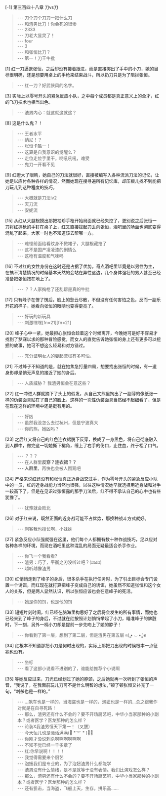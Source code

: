 
[-1] 第三百四十八章 刀vs刀
>--- 刀个刀个刀刀一把什么刀<br>
>--- 和渣男比刀！你会死的很惨<br>
>--- 2333<br>
>--- 刀老大显灵了！<br>
>--- four<br>
>--- 3<br>
>--- 和张恒比刀？<br>
>--- 第一！刀王牛批<br>

[1] 红一刀逼退张恒，之后却没有接着跟进，而是直接掷出了手中的小刀，她的目标很明确，还是想要用桌上的手枪来结束战斗，所以扔刀只是为了阻拦张恒。
>--- 红一刀？好武侠风的名字。<br>

[3] 实际上以零号开头的紧急反应小队，之中每个成员都是真正意义上的全才，红的飞刀技术也相当出色。
>--- 渣男内心：就这就这就这？<br>

[8] 这是什么鬼？！
>--- 王者水平<br>
>--- 纳尼！？<br>
>--- 张恒卡酷一！<br>
>--- 这算是自我意识的觉醒么？<br>
>--- 走位走位手里干，哟吼吼吼，难受<br>
>--- 鬼刀一开看不见<br>

[9] 红瞪大了眼睛，她自己的刀法就很好，直接被编写入各种流派刀法的记忆，让她足以应付各种各样的情况，然而她现在搜寻遍所有记忆库，却压根儿找不到能把刀玩儿到这种程度的技巧。
>--- 大概就是刀法lv2<br>
>--- 天刀流<br>
>--- 安妮流<br>

[15] 从红从大腿根摸出那把袖珍手枪开始局面就已经失控了，更别说之后张恒一刀将红握枪的手钉在桌子上，红又直接拔起刀丢向张恒，酒吧里的场面也彻底变得混乱了起来，大家一时也不知道该去帮哪一方。
>--- 难怪前面给看纹身不掀裙子，大腿根藏抢了<br>
>--- 这不是国产凌凌漆的剧情么<br>
>--- 这枪有温度和气味吗<br>

[16] 不过红的女性身份在这时还是占据了优势，奇点酒吧里毕竟是以男性为主，在搞不清楚情况的时候基本天然的会站在异性这边，几个身体强壮的男人甚至已经准备把张恒按在地上了。
>--- ？？人家掏枪了还乱帮是真的牛批<br>

[17] 只有峰子在愣了愣后，脸上的愁云尽散，不但没有任何害怕之色，反而一副乐开花的样子，她看向张恒的眼睛也变得更亮了。
>--- 好玩的新玩具<br>
>--- 刺激嘿嘿[fn=21][fn=21]<br>

[20] 峰子心中一紧，她最担心张恒会趁着这个时候离开，今晚她可是好不容易才找到了梦寐以求的那种冒险感觉，而女人的直觉告诉她张恒的身上还有更多可以挖掘的故事，她可不想这么轻易和对方错过。
>--- 充分证明女人的耍起流氓有多可怕。<br>

[21] 不过峰子不知道的是，就在她焦急打量四周，想要找出张恒的时候，有一道身影却是悄无声息的接近了她的身后。
>--- 人质威胁？
我渣男恒会在意这些？<br>

[22] 红一冲进人群就摘下了头上的假发，从自己文熊里掏出了一副薄的像纸张一样的伪装面具贴在了自己的脸上，这样的一次性伪装面具当然经不起细看了，但是在现在这样的环境中还是挺有用的。
>--- 好凶<br>
>--- 虽然我没怎么去过杭州，但是宁波真大<br>
>--- 你的熊，她凶吗？<br>

[23] 之后红又将自己的红色连衣裙脱下反穿，换成了一身黑色，将自己彻底融入到人群中，做完这一切她撕下裙角，缠上了右手的伤口，止住血，终于松了口气。
>--- ？？？<br>
>--- 在人群里**反穿？连衣裙？？<br>
>--- 人群里**，再快也会被人围观吧<br>

[24] 严格来说红还没有和张恒真正近身战交过手，作为零号开头的紧急反应小队中的一员，红的近身战能力当然也很强，以往这种情况她早就选择用近身战和对手一较高下了，但是在见识过张恒露的那手刀法后，红不得不承认自己的心中也有些犹豫了。
>--- 犹豫就会败北<br>

[26] 对于红来说，既然正面的近身战可能不占优势，那换种战斗方式就好。
>--- 刺客我也擅长啊，小妹妹<br>

[27] 紧急反应小队强就强在这里，他们每个人都拥有数十种作战技巧，足以应对各种各样的环境，而现在酒吧里这种混乱的局面无疑最适合杀手作业。
>--- 你飞一个我看看?<br>
>--- 渣男：巧了，平衡之刃没听过吧？(ಡωಡ)<br>
>--- 越听越像渣男<br>

[30] 红悄悄走到了峰子的身后，很多杀手在执行任务时，为了引出目标会专门设置一个诱饵，而红现在就打算把峰子变成自己的诱饵，她虽然不知道张恒和这个女人的关系，但是两人显然认识，所以张恒应该也会在意峰子的死活。
>--- 她是你的饵，也是他的饵<br>

[33] 短短片刻时间，红已经在脑海里构思好了之后将会发生的所有事情，而她也已经来到了峰子的身后，不过就在红按照计划悄悄举起了小刀，瞄准峰子的脾脏时，下一刻，另外一柄小刀却是提前一步先吻上了她的脖子！
>--- 你看到了第一层，想到了第二层，但是渣男在第五层 ฅ( ̳• ◡ • ̳)ฅ<br>

[34] 红根本不知道那把小刀是何时出现的，实际上那把刀出现的时候根本一点征兆也没有。
>--- 坐标<br>
>--- 看了这部小说看不进别的了，谁能给推荐个小说啊<br>

[35] 等她反应过来，刀光已经划过了她的脖颈，之后她就再一次听到了张恒的声音，“我说了，在我面前玩儿刀可不是什么明智的想法，”顿了顿张恒又补充了一句，“刺杀也是一样的。”
>--- ...飙车也是一样的，当海盗也是一样的，泡妞也是一样的...总之跟我作对就是在自寻死路！<br>
>--- 那么，渣男还有什么不会的？要不开场厨艺吧，中华小当家那种的小副本？或者医学？医龙那种的怎么样？<br>
>--- 论装X我渣男恒天下第一！（叉腰）<br>
>--- 今天恒儿也是骚话满满(⃔ *`꒳´ * )⃕↝<br>
>--- 你刚才没说刺杀啊啊啊啊啊啊<br>
>--- 不知不觉已经一千多章了<br>
>--- 红:你早说啊！！！！<br>
>--- 我觉得需要来个厨艺<br>
>--- 泡妞我们是专业的，为了泡妞渣男什么都能学<br>
>--- 渣男没有什么情绪，是不是就等于没有表情。我们比演戏怎么样？<br>
>--- 那么，渣男还有什么不会的？要不开场厨艺吧，中华小当家那种的小副本？或者医学？医龙那种的怎么样？<br>
>--- 还有狙击，当海盗，飞船上天，生存，拼乐高……<br>
